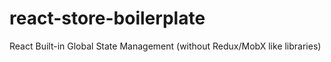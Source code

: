 # react-store-boilerplate
React Built-in Global State Management (without Redux/MobX like libraries)

